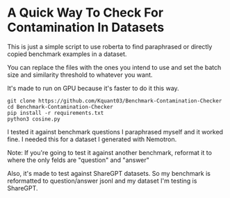 # A Quick Way To Check For Contamination In Datasets

This is just a simple script to use roberta to find paraphrased or directly copied benchmark examples in a dataset.

You can replace the files with the ones you intend to use and set the batch size and similarity threshold to whatever you want.

It's made to run on GPU because it's faster to do it this way.

```
git clone https://github.com/Kquant03/Benchmark-Contamination-Checker
cd Benchmark-Contamination-Checker
pip install -r requirements.txt
python3 cosine.py
```

I tested it against benchmark questions I paraphrased myself and it worked fine. I needed this for a dataset I generated with Nemotron.

Note: If you're going to test it against another benchmark, reformat it to where the only felds are "question" and "answer"

Also, it's made to test against ShareGPT datasets. So my benchmark is reformatted to question/answer jsonl and my dataset I'm testing is ShareGPT.
